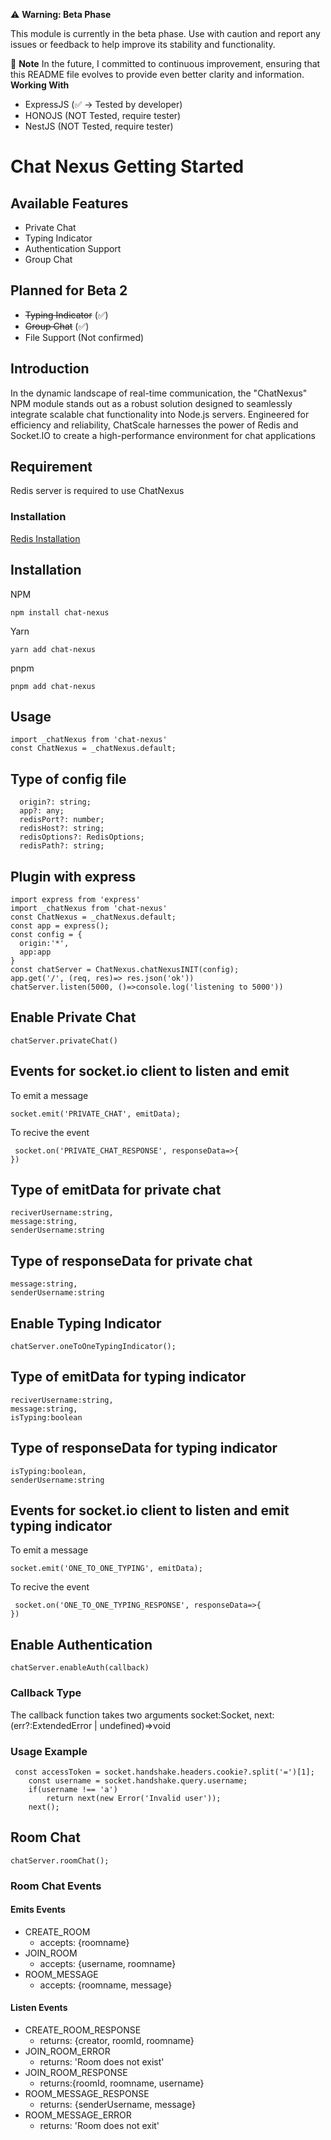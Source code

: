 ⚠️ **Warning: Beta Phase**

This module is currently in the beta phase. Use with caution and report any issues or feedback to help improve its stability and functionality.

📝 **Note**
In the future, I committed to continuous improvement, ensuring that this README file evolves to provide even better clarity and information.
**Working With**

- ExpressJS (✅ -> Tested by developer)
- HONOJS (NOT Tested, require tester)
- NestJS (NOT Tested, require tester)

# Chat Nexus Getting Started

## Available Features

- Private Chat
- Typing Indicator
- Authentication Support
- Group Chat

## Planned for Beta 2

- ~~Typing Indicator~~ (✅)
- ~~Group Chat~~ (✅)
- File Support (Not confirmed)

## Introduction

In the dynamic landscape of real-time communication, the "ChatNexus" NPM module stands out as a robust solution designed to seamlessly integrate scalable chat functionality into Node.js servers. Engineered for efficiency and reliability, ChatScale harnesses the power of Redis and Socket.IO to create a high-performance environment for chat applications

## Requirement

Redis server is required to use ChatNexus

### Installation

[Redis Installation](https://redis.io/docs/install/install-redis/)

## Installation

NPM

```
npm install chat-nexus
```

Yarn

```
yarn add chat-nexus
```

pnpm

```
pnpm add chat-nexus
```

## Usage

```
import _chatNexus from 'chat-nexus'
const ChatNexus = _chatNexus.default;
```

## Type of config file

```
  origin?: string;
  app?: any;
  redisPort?: number;
  redisHost?: string;
  redisOptions?: RedisOptions;
  redisPath?: string;
```

## Plugin with express

```
import express from 'express'
import _chatNexus from 'chat-nexus'
const ChatNexus = _chatNexus.default;
const app = express();
const config = {
  origin:'*',
  app:app
}
const chatServer = ChatNexus.chatNexusINIT(config);
app.get('/', (req, res)=> res.json('ok'))
chatServer.listen(5000, ()=>console.log('listening to 5000'))
```

## Enable Private Chat

```
chatServer.privateChat()
```

## Events for socket.io client to listen and emit

To emit a message

```
socket.emit('PRIVATE_CHAT', emitData);
```

To recive the event

```
 socket.on('PRIVATE_CHAT_RESPONSE', responseData=>{
})
```

## Type of emitData for private chat

```
reciverUsername:string,
message:string,
senderUsername:string
```

## Type of responseData for private chat

```
message:string,
senderUsername:string
```

## Enable Typing Indicator

```
chatServer.oneToOneTypingIndicator();
```

## Type of emitData for typing indicator

```
reciverUsername:string,
message:string,
isTyping:boolean
```

## Type of responseData for typing indicator

```
isTyping:boolean,
senderUsername:string
```

## Events for socket.io client to listen and emit typing indicator

To emit a message

```
socket.emit('ONE_TO_ONE_TYPING', emitData);
```

To recive the event

```
 socket.on('ONE_TO_ONE_TYPING_RESPONSE', responseData=>{
})
```

## Enable Authentication

```
chatServer.enableAuth(callback)
```

### Callback Type

The callback function takes two arguments
socket:Socket, next:(err?:ExtendedError | undefined)=>void

### Usage Example

```
 const accessToken = socket.handshake.headers.cookie?.split('=')[1];
    const username = socket.handshake.query.username;
    if(username !== 'a')
        return next(new Error('Invalid user'));
    next();
```

## Room Chat

```
chatServer.roomChat();
```

### Room Chat Events

#### Emits Events

- CREATE_ROOM
  - accepts: {roomname}
- JOIN_ROOM
  - accepts: {username, roomname}
- ROOM_MESSAGE
  - accepts: {roomname, message}

#### Listen Events

- CREATE_ROOM_RESPONSE
  - returns: {creator, roomId, roomname}
- JOIN_ROOM_ERROR
  - returns: 'Room does not exist'
- JOIN_ROOM_RESPONSE
  - returns:{roomId, roomname, username}
- ROOM_MESSAGE_RESPONSE
  - returns: {senderUsername, message}
- ROOM_MESSAGE_ERROR
  - returns: 'Room does not exit'

